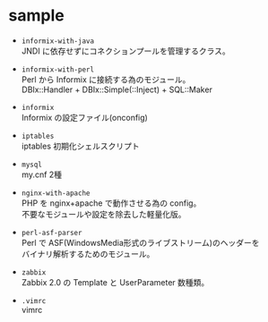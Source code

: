 sample
======

+ `informix-with-java`  
  JNDI に依存せずにコネクションプールを管理するクラス。


+ `informix-with-perl`  
  Perl から Informix に接続する為のモジュール。  
  DBIx::Handler + DBIx::Simple(::Inject) + SQL::Maker

+ `informix`  
  Informix の設定ファイル(onconfig)

+ `iptables`  
  iptables 初期化シェルスクリプト

+ `mysql`  
  my.cnf 2種

+ `nginx-with-apache`  
  PHP を nginx+apache で動作させる為の config。  
  不要なモジュールや設定を除去した軽量化版。

+ `perl-asf-parser`  
  Perl で ASF(WindowsMedia形式のライブストリーム)のヘッダーを  
  バイナリ解析するためのモジュール。

+ `zabbix`  
  Zabbix 2.0 の Template と UserParameter 数種類。

+ `.vimrc`  
  vimrc
